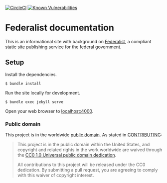[![CircleCI](https://circleci.com/gh/18F/federalist.18f.gov/tree/master.svg?style=svg)](https://circleci.com/gh/18F/federalist.18f.gov/tree/master)
[![Known Vulnerabilities](https://snyk.io/test/github/18F/federalist.18f.gov/badge.svg)](https://snyk.io/test/github/18F/federalist.18f.gov)


# Federalist documentation

This is an informational site with background on [Federalist](https://federalist.18f.gov/), a compliant static site publishing service for the federal government.

## Setup

Install the dependencies.

    $ bundle install

Run the site locally for development.

    $ bundle exec jekyll serve

Open your web browser to [localhost:4000](http://localhost:4000/).

### Public domain

This project is in the worldwide [public domain](LICENSE.md). As stated in [CONTRIBUTING](CONTRIBUTING.md):

> This project is in the public domain within the United States, and copyright and related rights in the work worldwide are waived through the [CC0 1.0 Universal public domain dedication](https://creativecommons.org/publicdomain/zero/1.0/).
>
> All contributions to this project will be released under the CC0
>dedication. By submitting a pull request, you are agreeing to comply
>with this waiver of copyright interest.

